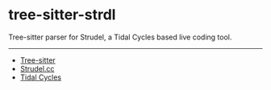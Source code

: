 # tree-sitter-strdl

Tree-sitter parser for Strudel, a Tidal Cycles based live coding tool.

___

- [Tree-sitter](https://tree-sitter.github.io/tree-sitter/)
- [Strudel.cc](https://strudel.cc/)
- [Tidal Cycles ](https://tidalcycles.org/)
